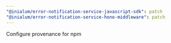 ```yaml
---
"@inialum/error-notification-service-javascript-sdk": patch
"@inialum/error-notification-service-hono-middleware": patch
---
```


Configure provenance for npm

